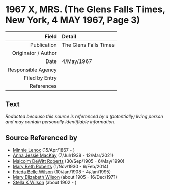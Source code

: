 ﻿---
layout: page
permalink: /sources/s69967380
---

# 1967 X, MRS. (The Glens Falls Times, New York, 4 MAY 1967, Page 3)

Field | Detail
---:|:---
Publication | The Glens Falls Times
Originator / Author | 
Date | 4/May/1967
Responsible Agency | 
Filed by Entry | 
References | 

## Text

_Redacted because this source is referenced by a (potentially) living person and may contain personally identifiable information._

## Source Referenced by

* [Minnie Lenox](../people/@99536158@-minnie-lenox-b1867-4-15-d.md) (15/Apr/1867 - )
* [Anna Jessie MacKay](../people/@41265374@-anna-jessie-mackay-b1938-7-7-d2021-3-12.md) (7/Jul/1938 - 12/Mar/2021)
* [Malcolm DeWitt Roberts](../people/@21721539@-malcolm-dewitt-roberts-b1905-9-30-d1990-5-6.md) (30/Sep/1905 - 6/May/1990)
* [Mary Beth Roberts](../people/@44331192@-mary-beth-roberts-b1930-11-1-d2014-2-6.md) (1/Nov/1930 - 6/Feb/2014)
* [Frieda Belle Wilson](../people/@66883950@-frieda-belle-wilson-b1908-1-10-d1995-1-4.md) (10/Jan/1908 - 4/Jan/1995)
* [Mary Elizabeth Wilson](../people/@99819804@-mary-elizabeth-wilson-b1905-d1971-12-16.md) (about 1905 - 16/Dec/1971)
* [Stella K Wilson](../people/@26878767@-stella-k-wilson-b1902-d.md) (about 1902 - )

